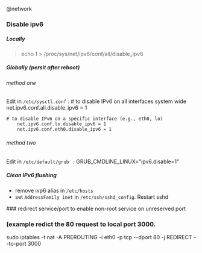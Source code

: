 @network

### Disable ipv6

##### Locally
> echo 1 > /proc/sys/net/ipv6/conf/all/disable_ipv6

##### Globally (persit after reboot)

###### method one
Edit in `/etc/sysctl.conf` : 
    # to disable IPv6 on all interfaces system wide
        net.ipv6.conf.all.disable_ipv6 = 1

    # to disable IPv6 on a specific interface (e.g., eth0, lo)
        net.ipv6.conf.lo.disable_ipv6 = 1
        net.ipv6.conf.eth0.disable_ipv6 = 1

###### method two
Edit in `/etc/default/grub ` : 
    GRUB_CMDLINE_LINUX="ipv6.disable=1"


##### Clean IPv6 flushing

* remove ivp6 alias in `/etc/hosts`
* set `AddressFamily inet`  in  `/etc/ssh/sshd_config`.  Restart sshd


### redirect service/port to enable non-root service on unreserved port
### (example redict the 80 request to local port 3000.
sudo iptables -t nat -A PREROUTING -i eth0 -p tcp --dport 80 -j REDIRECT --to-port 3000



